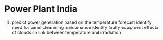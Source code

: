 
# Power Plant India 

1. predict power generation based on the temperature forecast
identify need for panel cleanining maintenance
identify faulty  equipment
effects of clouds on link between temperature and irradiation